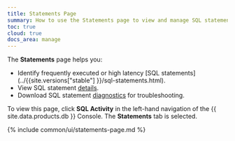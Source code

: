 ```yaml
---
title: Statements Page
summary: How to use the Statements page to view and manage SQL statements on CockroachDB Cloud.
toc: true
cloud: true
docs_area: manage
---
```


The **Statements** page helps you:

- Identify frequently executed or high latency [SQL statements](../{{site.versions["stable"] }}/sql-statements.html).
- View SQL statement [details](#statement-details-page).
- Download SQL statement [diagnostics](#diagnostics) for troubleshooting.

To view this page, click **SQL Activity** in the left-hand navigation of the {{ site.data.products.db }} Console. The **Statements** tab is selected.

{% include common/ui/statements-page.md %}
